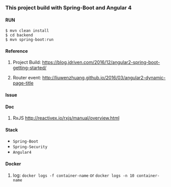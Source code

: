 ### This project build with Spring-Boot and Angular 4

#### RUN
```
$ mvn clean install
$ cd backend
$ mvn spring-boot:run

```

#### Reference
1. Project Build: https://blog.jdriven.com/2016/12/angular2-spring-boot-getting-started/

2. Router event: http://liuwenzhuang.github.io/2016/03/angular2-dynamic-page-title

#### Issue

#### Doc
1. RxJS http://reactivex.io/rxjs/manual/overview.html

#### Stack

- `Spring-Boot`
- `Spring-Security`
- `Angular4`

#### Docker
1. log: `docker logs -f container-name` or `docker logs -n 10 container-name`


